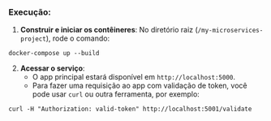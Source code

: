 ### Execução:

1. **Construir e iniciar os contêineres**:
No diretório raiz (`/my-microservices-project`), rode o comando:

```
docker-compose up --build
```

2. **Acessar o serviço**:
    - O app principal estará disponível em `http://localhost:5000`.
    - Para fazer uma requisição ao app com validação de token, você pode usar `curl` ou outra ferramenta, por exemplo:

```
curl -H "Authorization: valid-token" http://localhost:5001/validate
```
